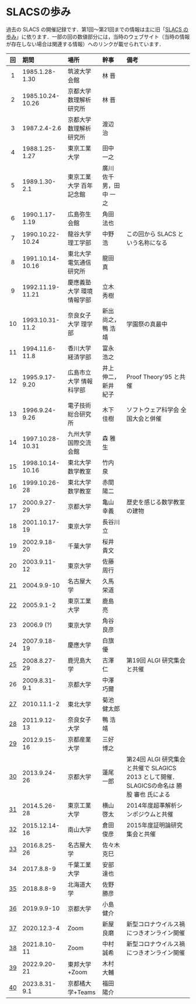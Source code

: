 # SLACSの歩み

過去の SLACS の開催記録です．第1回〜第21回までの情報は主に旧「[SLACS の歩み](old-history.html)」に依ります．一部の回の数値部分には，当時のウェブサイト（当時の情報が存在しない場合は関連する情報）へのリンクが載せられています．

| 回 | 期間 | 場所 | 幹事 | 備考 |
|:--:|:-----|:-----|:-----|:-----|
| 1 | 1985.1.28-1.30 | 筑波大学 会館 | 林 晋 | |
| 2 | 1985.10.24-10.26 | 京都大学 数理解析研究所 | 林 晋 | |
| 3 | 1987.2.4-2.6 | 京都大学 数理解析研究所 | 渡辺 治 | |
| 4 | 1988.1.25-1.27 | 東京工業大学 | 田中 一之 | |
| 5 | 1989.1.30-2.1 | 東京工業大学 百年記念館 | 廣川 佐千男，田中 一之 | |
| 6 | 1990.1.17-1.19 | 広島弥生会館 | 角田 法也 | |
| 7 | 1990.10.22-10.24 | 龍谷大学 理工学部 | 中野 浩 | この回から SLACS という名称になる |
| 8 | 1991.10.14-10.16 | 東北大学 電気通信研究所 | 龍田 真 | |
| 9 | 1992.11.19-11.21 | 慶應義塾大学 環境情報学部 | 立木 秀樹 | |
| 10 | 1993.10.31-11.2 | 奈良女子大学 理学部 | 新出 尚之，鴨 浩靖 | 学園祭の真最中 |
| 11 | 1994.11.6-11.8 | 香川大学 経済学部 | 富永 浩之 | |
| 12 | 1995.9.17-9.20 | 広島市立大学 情報科学部 | 井上 伸二，新井 紀子 | Proof Theory'95 と共催 |
| 13 | 1996.9.24-9.26 | 電子技術総合研究所 | 木下 佳樹 | ソフトウェア科学会 全国大会と併催 |
| 14 | 1997.10.28-10.31 | 九州大学 国際交流会館 | 森 雅生 | |
| 15 | 1998.10.14-10.16 | 東北大学 数学教室 | 竹内 泉 | |
| 16 | 1999.10.26-28 | 東北大学 数学教室 | 赤間 陽二 | |
| 17 | 2000.9.27-29 | 京都大学 | 亀山 幸義 | 歴史を感じる数学教室の建物 |
| 18 | 2001.10.17-19 | 東京大学 | 長谷川 立  | |
| 19 | 2002.9.18-20 | 千葉大学 | 桜井 貴文 | |
| 20 | 2003.9.11-12 | 東京大学 | 佐藤 周行 | |
| [21](http://www.aichi-gakuin.ac.jp/~kyuma/slacs2004/slacs2004.html) | 2004.9.9-10 | 名古屋大学 | 久馬 栄道 | |
| [22](https://www.is.titech.ac.jp/~kashima/slacs2005/) | 2005.9.1-2 | 東京工業大学 | 鹿島 亮 | |
| 23 | 2006.9 (?) | 東京大学 | 角谷 良彦 | |
| 24 | 2007.9.18-19 | 慶應大学 | 白旗 優 | |
| [25](https://web.archive.org/web/20180822220755/http://sakura.math.kyushu-u.ac.jp/algi/19/index.html) | 2008.8.27-29 | 鹿児島大学 | 古澤 仁 | 第19回 ALGI 研究集会と共催 |
| 26 | 2009.8.31-9.1 | 京都大学 | 中澤 巧爾 | |
| [27](https://www.fos.kuis.kyoto-u.ac.jp/pipermail/logic-ml/2010-October/000009.html) | 2010.11.1-2 | 東北大学 | 菊池 健太郎 | |
| [28](https://www.fos.kuis.kyoto-u.ac.jp/pipermail/logic-ml/2011-August/000164.html) | 2011.9.12-13 | 奈良女子大学 | 鴨 浩靖 | |
| [29](http://www.cc.kyoto-su.ac.jp/~hxm/slacs2012.html) | 2012.9.15-16 | 京都産業大学 | 三好 博之 | |
| [30](https://web.archive.org/web/20201014063849/https://sites.google.com/site/slagics2013/) | 2013.9.24-26 | 京都大学 | 蓮尾 一郎 | 第24回 ALGI 研究集会と共催で SLAGICS 2013 として開催．SLAGICSの命名は 勝股 審也 氏による  |
| [31](https://www.jaist.ac.jp/~y-keita/2014SLACS-NSA/) | 2014.5.26-28 | 東京工業大学 | 横山 啓太 | 2014年度超準解析シンポジウムと共催 |
| [32](https://web.archive.org/web/20220308053643/https://sites.google.com/site/ptslacs2015/) | 2015.12.14-16 | 南山大学 | 倉田 俊彦 | 2015年度証明論研究集会と共催 |
| [33](http://www.st.nanzan-u.ac.jp/info/sasaki/2016slacs/SLACS2016.html) | 2016.8.25-26 | 名古屋大学 | 佐々木 克巳 | |
| 34 | 2017.8.8-9 | 千葉工業大学 | 安部 達也 | |
| [35](https://sites.google.com/view/slacs-2018/) | 2018.8.8-9 | 北海道大学 | 佐野 勝彦 | |
| [36](https://sites.google.com/view/slacs-2019/) | 2019.9.9-10 | 京都大学 | 小島 健介 |  |
| [37](https://sites.google.com/view/slacs2020/) | 2020.12.3-4 | Zoom | 新屋 良磨 | 新型コロナウイルス禍につきオンライン開催 |
| [38](https://sites.google.com/view/slacs2021/) | 2021.8.10-11 | Zoom | 中村 誠希 | 新型コロナウイルス禍につきオンライン開催 |
| [39](https://sites.google.com/view/slacs2022/) | 2022.9.20-21 | 東邦大学+Zoom | 木村 大輔 | |
| [40](https://lambda.ski/slacs2023/) | 2023.8.31-9.1 | 京都橘大学+Teams | 福田 陽介 | |
